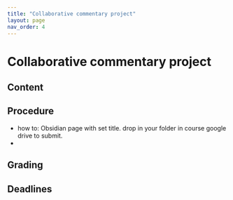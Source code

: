 ```yaml
---
title: "Collaborative commentary project"
layout: page
nav_order: 4
---
```


# Collaborative commentary project

## Content

## Procedure

- how to: Obsidian page with set title. drop in your folder in course google drive to submit.
- 

## Grading

## Deadlines
